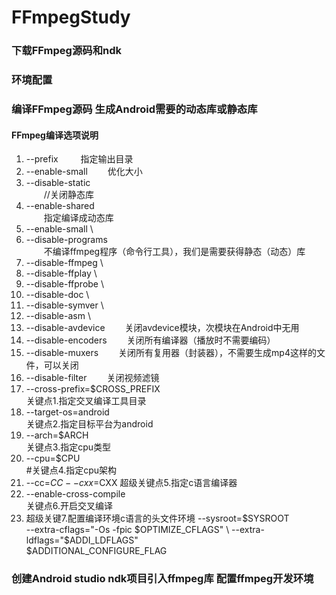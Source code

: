 # FFmpegStudy
### 下载FFmpeg源码和ndk
### 环境配置
### 编译FFmpeg源码 生成Android需要的动态库或静态库
#### FFmpeg编译选项说明
 1. --prefix 
  &emsp;&emsp; 指定输出目录
 2. --enable-small
 &emsp;&emsp;优化大小
 3.  --disable-static \
 &emsp;&emsp;//关闭静态库 
 4.  --enable-shared \
 &emsp;&emsp;指定编译成动态库
 5.  --enable-small \
 6.  --disable-programs \
  &emsp;&emsp;不编译ffmpeg程序（命令行工具），我们是需要获得静态（动态）库
 7.  --disable-ffmpeg \
 8.  --disable-ffplay \
 9. --disable-ffprobe \
 10. --disable-doc \
 11. --disable-symver \
 12. --disable-asm \
 13. --disable-avdevice
 &emsp;&emsp;关闭avdevice模块，次模块在Android中无用
 14. --disable-encoders
 &emsp;&emsp;关闭所有编译器（播放时不需要编码）
 15. --disable-muxers
 &emsp;&emsp;关闭所有复用器（封装器），不需要生成mp4这样的文件，可以关闭
 16. --disable-filter
 &emsp;&emsp;关闭视频滤镜
 17. --cross-prefix=$CROSS_PREFIX \
   关键点1.指定交叉编译工具目录
 18. --target-os=android \
   关键点2.指定目标平台为android
 19. --arch=$ARCH \
   关键点3.指定cpu类型
 20. --cpu=$CPU \
   #关键点4.指定cpu架构
 21. --cc=$CC
      --cxx=$CXX
    超级关键点5.指定c语言编译器
 22. --enable-cross-compile \
   关键点6.开启交叉编译
  23. 超级关键7.配置编译环境c语言的头文件环境
    --sysroot=$SYSROOT \
    --extra-cflags="-Os -fpic $OPTIMIZE_CFLAGS" \
    --extra-ldflags="$ADDI_LDFLAGS" \
    $ADDITIONAL_CONFIGURE_FLAG
### 创建Android studio ndk项目引入ffmpeg库 配置ffmpeg开发环境 
